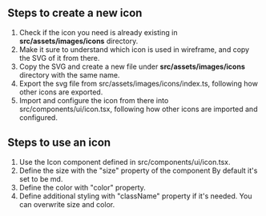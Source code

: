 ## Steps to create a new icon

1. Check if the icon you need is already existing in **src/assets/images/icons** directory.
2. Make it sure to understand which icon is used in wireframe, and copy the SVG of it from there.
3. Copy the SVG and create a new file under **src/assets/images/icons** directory with the same name.
4. Export the svg file from src/assets/images/icons/index.ts, following how other icons are exported.
5. Import and configure the icon from there into src/components/ui/icon.tsx, following how other icons are imported and configured.

## Steps to use an icon

1. Use the Icon component defined in src/components/ui/icon.tsx.
2. Define the size with the "size" property of the component By default it's set to be md.
3. Define the color with "color" property.
4. Define additional styling with "className" property if it's needed. You can overwrite size and color.
